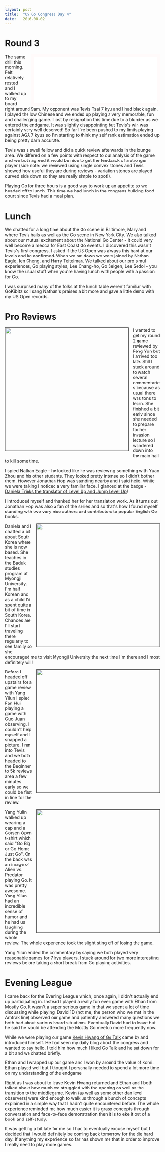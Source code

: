 ```yaml
---
layout: post
title:  "US Go Congress Day 4"
date:   2016-08-02
---
```


# Round 3

<iframe id="gokibitz-VkHYpecuW" src="//gokibitz.com/kifu/VkHYpecuW"
style="float: right; margin-left: 1em; width: 400px; max-height:
585px; display: block; border: 10px solid snow;"></iframe> <script
src="//gokibitz.com/embed/VkHYpecuW"></script>

The same drill this morning. Felt relatively rested and I walked up to
my board right around 9am. My opponent was Tevis Tsai 7 kyu and I had
black again. I played the low Chinese and we ended up playing a very
memorable, fun and challenging game. I lost by resignation this time
due to a blunder as we entered the endgame. It was slightly
disappointing but Tevis's win was certainly very well deserved! So far
I've been pushed to my limits playing against AGA 7 kyus so I'm
starting to think my self rank estimation ended up being pretty darn
accurate.

Tevis was a swell fellow and did a quick review afterwards in the
lounge area. We differed on a few points with respect to our analysis
of the game and we both agreed it would be nice to get the feedback of
a stronger player (side note: we reviewed using single convex stones
and Tevis showed how useful they are during reviews - variation stones
are played curved side down so they are really simple to spot!).

Playing Go for three hours is a good way to work up an appetite so we
headed off to lunch. This time we had lunch in the congress building
food court since Tevis had a meal plan.

# Lunch

We chatted for a long time about the Go scene in Baltimore, Maryland
where Tevis hails as well as the Go scene in New York City. We also
talked about our mutual excitement about the National Go Center - it could
very well become a mecca for East Coast Go events. I discovered this
wasn't Tevis's first congress. I asked if the US Open was always this
hard at our levels and he confirmed. When we sat down we were joined
by Nathan Eagle, Ien Cheng, and Harry Teitelman. We talked about our
pro simul experiences, Go playing styles, Lee Chang-ho, Go Seigen, Lee
Sedol - you know the usual stuff when you're having lunch with people
with a passion for Go.

I was surprised many of the folks at the lunch table weren't familiar
with GoKibitz so I sang Nathan's praises a bit more and gave a little
demo with my US Open records.

# Pro Reviews

<image width="400" style="float: left; margin-right: 1em;
margin-bottom: 1em; border: 1px solid;"
src="http://swannodette.github.io/baduk/assets/images/zhou.png"></image>

I wanted to get my round 2 game reviewed by Feng Yun but I arrived too
late. Still I stuck around to watch several commentaries because as
usual there was tons to learn. She finished a bit early since she
needed to prepare for her invasion lecture so I wandered down into the
main hall to kill some time.

I spied Nathan Eagle - he looked like he was reviewing something with
Yuan Zhou and his other students. They looked pretty intense so I
didn't bother them. However Jonathan Hop was standing nearby and I
said hello. While we were talking I noticed a very familiar face. I
glanced at the badge -
[Daniela Trinks the translator of Level Up and Jump Level Up](http://senseis.xmp.net/?LevelUp)!

I introduced myself and thanked her for her translation work. As it turns
out Jonathan Hop was also a fan of the series and so that's how I
found myself standing with two very nice authors and contributors to
popular English Go books.

<image width="400" style="float: right; margin-left: 1em;
margin-bottom: 1em; border: 1px solid;"
src="http://swannodette.github.io/baduk/assets/images/hop_trinks.png"></image>

Daniela and I chatted a bit about South Korea where she is now
based. She teaches in the Baduk studies program at Myongji
University. I'm half Korean and as a child I'd spent quite a bit of
time in South Korea. Chances are I'll start traveling there regularly
to see family so she encouraged me to visit Myongji University the
next time I'm there and I most definitely will!

<image width="400" style="float: right; margin-left: 1em;
margin-bottom: 1em; border: 1px solid;"
src="http://swannodette.github.io/baduk/assets/images/hui.png"></image>

Before I headed off upstairs for a game review with Yang Yilun I spied
Fan Hui playing a game with Guo Juan observing. I couldn't help myself
and I snapped a picture. I ran into Tevis and we both headed to the
Beginner to 5k reviews area a few minutes early so we could be first in
line for the review.

<image width="400" style="float: right; margin-left: 1em;
margin-bottom: 1em; border: 1px solid;"
src="http://swannodette.github.io/baduk/assets/images/yang.png"></image>
    
Yang Yulin walked up wearing a cap and a Cotsen Open t-shirt
which said "Go Big or Go Home Just Go". On the back was an image of
Alien vs. Predator playing Go. It was pretty awesome. Yang Yilun had
an incredible sense of humor and he had us laughing during the whole
review. The whole experience took the slight sting off of losing the
game.

Yang Yilun ended the commentary by saying we both played very
reasonable games for 7 kyu players. I stuck around for two more
interesting reviews before taking a short break from Go playing
activities.

# Evening League

I came back for the Evening League which, once again, I didn't
actually end up participating in. Instead I played a really fun even
game with Ethan from Mostly Go. It wasn't a super serious game in that
we spent a lot of time discussing while playing. David 1D (not me,
the person who we met in the Amtrak line) observed our game and
patiently answered many questions we both had about various board
situations. Eventually David had to leave but he said he would be
attending the Mostly Go meetup more frequently now.

While we were playing our game
[Kevin Hwang of Go Talk](https://www.youtube.com/channel/UCq9Fa2sPq2oI5jkECRZNoBw)
came by and introduced himself. He had seen my daily blog about the
congress and wanted to say hello. I told him how much I liked Go Talk
and he sat down for a bit and we chatted briefly.

Ethan and I wrapped up our game and I won by around the value of
komi. Ethan played well but I thought I personally needed to spend a
lot more time on my understanding of the endgame.

Right as I was about to leave Kevin Hwang returned and Ethan and I
both talked about how much we struggled with the opening as well as
the transition to the middlegame. Kevin (as well as some other dan
level observers) were kind enough to walk us through a bunch of
concepts explained in a simple way that I hadn't quite encountered
before. The whole experience reminded me how much easier it is grasp
concepts through conversation and face-to-face demonstration then it
is to eke it out of a book and self-study.

It was getting a bit late for me so I had to eventually excuse myself
but I decided that I would definitely be coming back tomorrow for the
die hard day. If anything my experience so far has shown me that in
order to improve I really need to play more games.
